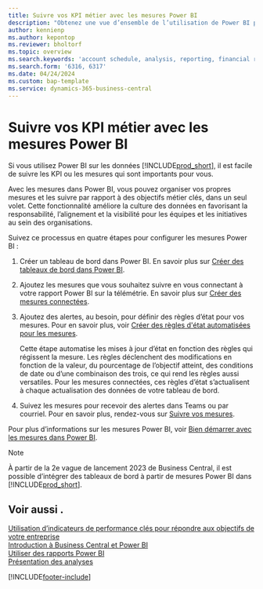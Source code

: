 ```yaml
---
title: Suivre vos KPI métier avec les mesures Power BI
description: "Obtenez une vue d’ensemble de l’utilisation de Power BI pour obtenir BI et des indicateurs de performance clés à partir de vos données Business\_Central."
author: kennienp
ms.author: kepontop
ms.reviewer: bholtorf
ms.topic: overview
ms.search.keywords: 'account schedule, analysis, reporting, financial report, business intelligence, KPI'
ms.search.form: '6316, 6317'
ms.date: 04/24/2024
ms.custom: bap-template
ms.service: dynamics-365-business-central
---
```


# Suivre vos KPI métier avec les mesures Power BI

Si vous utilisez Power BI sur les données [!INCLUDE[prod_short](includes/prod_short.md)], il est facile de suivre les KPI ou les mesures qui sont importants pour vous.

Avec les mesures dans Power BI, vous pouvez organiser vos propres mesures et les suivre par rapport à des objectifs métier clés, dans un seul volet. Cette fonctionnalité améliore la culture des données en favorisant la responsabilité, l’alignement et la visibilité pour les équipes et les initiatives au sein des organisations.

Suivez ce processus en quatre étapes pour configurer les mesures Power BI :

1. Créer un tableau de bord dans Power BI. En savoir plus sur [Créer des tableaux de bord dans Power BI](/power-bi/create-reports/service-goals-create).  
2. Ajoutez les mesures que vous souhaitez suivre en vous connectant à votre rapport Power BI sur la télémétrie. En savoir plus sur [Créer des mesures connectées](/power-bi/create-reports/service-goals-create-connected).  
3. Ajoutez des alertes, au besoin, pour définir des règles d’état pour vos mesures. Pour en savoir plus, voir [Créer des règles d'état automatisées pour les mesures](/power-bi/create-reports/service-metrics-status-rules).  

    Cette étape automatise les mises à jour d’état en fonction des règles qui régissent la mesure. Les règles déclenchent des modifications en fonction de la valeur, du pourcentage de l’objectif atteint, des conditions de date ou d’une combinaison des trois, ce qui rend les règles aussi versatiles. Pour les mesures connectées, ces règles d’état s’actualisent à chaque actualisation des données de votre tableau de bord.
4. Suivez les mesures pour recevoir des alertes dans Teams ou par courriel. Pour en savoir plus, rendez-vous sur [Suivre vos mesures](/power-bi/create-reports/service-metrics-follow).  

Pour plus d’informations sur les mesures Power BI, voir [Bien démarrer avec les mesures dans Power BI](/power-bi/create-reports/service-goals-introduction).

> [!NOTE]
> À partir de la 2e vague de lancement 2023 de Business Central, il est possible d’intégrer des tableaux de bord à partir de mesures Power BI dans [!INCLUDE[prod_short](includes/prod_short.md)].

## Voir aussi .

[Utilisation d’indicateurs de performance clés pour répondre aux objectifs de votre entreprise](analytics-about-kpis.md)  
[Introduction à Business Central et Power BI](admin-powerbi.md)  
[Utiliser des rapports Power BI](across-working-with-powerbi.md)  
[Présentation des analyses](reports-bi-reporting.md)  

[!INCLUDE[footer-include](includes/footer-banner.md)]
